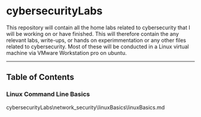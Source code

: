 # cybersecurityLabs

This repository will contain all the home labs related to cybersecurity that I will be working on or have finished. This will therefore contain the any relevant labs, write-ups, or hands on experimmentation or any other files related to cybersecurity. Most of these will be conducted in a Linux virtual machine via VMware Workstation pro on ubuntu.

------------------------------------------------------
 ## Table of Contents

 ### Linux Command Line Basics
cybersecurityLabs\network_security\linuxBasics\linuxBasics.md
 